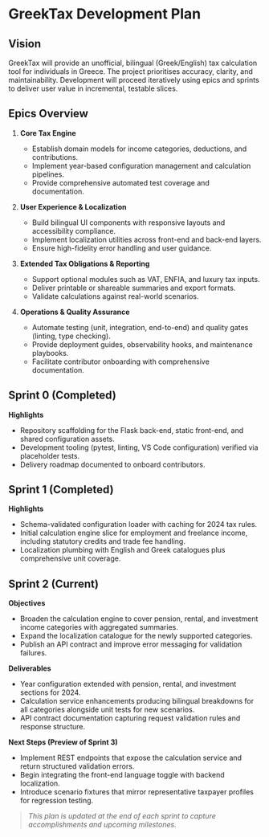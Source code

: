 # GreekTax Development Plan

## Vision
GreekTax will provide an unofficial, bilingual (Greek/English) tax calculation
tool for individuals in Greece. The project prioritises accuracy, clarity, and
maintainability. Development will proceed iteratively using epics and sprints to
deliver user value in incremental, testable slices.

## Epics Overview

1. **Core Tax Engine**
   - Establish domain models for income categories, deductions, and
     contributions.
   - Implement year-based configuration management and calculation pipelines.
   - Provide comprehensive automated test coverage and documentation.

2. **User Experience & Localization**
   - Build bilingual UI components with responsive layouts and accessibility
     compliance.
   - Implement localization utilities across front-end and back-end layers.
   - Ensure high-fidelity error handling and user guidance.

3. **Extended Tax Obligations & Reporting**
   - Support optional modules such as VAT, ENFIA, and luxury tax inputs.
   - Deliver printable or shareable summaries and export formats.
   - Validate calculations against real-world scenarios.

4. **Operations & Quality Assurance**
   - Automate testing (unit, integration, end-to-end) and quality gates
     (linting, type checking).
   - Provide deployment guides, observability hooks, and maintenance playbooks.
   - Facilitate contributor onboarding with comprehensive documentation.

## Sprint 0 (Completed)

**Highlights**
- Repository scaffolding for the Flask back-end, static front-end, and shared
  configuration assets.
- Development tooling (pytest, linting, VS Code configuration) verified via
  placeholder tests.
- Delivery roadmap documented to onboard contributors.

## Sprint 1 (Completed)

**Highlights**
- Schema-validated configuration loader with caching for 2024 tax rules.
- Initial calculation engine slice for employment and freelance income,
  including statutory credits and trade fee handling.
- Localization plumbing with English and Greek catalogues plus comprehensive
  unit coverage.

## Sprint 2 (Current)

**Objectives**
- Broaden the calculation engine to cover pension, rental, and investment
  income categories with aggregated summaries.
- Expand the localization catalogue for the newly supported categories.
- Publish an API contract and improve error messaging for validation failures.

**Deliverables**
- Year configuration extended with pension, rental, and investment sections for
  2024.
- Calculation service enhancements producing bilingual breakdowns for all
  categories alongside unit tests for new scenarios.
- API contract documentation capturing request validation rules and
  response structure.

**Next Steps (Preview of Sprint 3)**
- Implement REST endpoints that expose the calculation service and return
  structured validation errors.
- Begin integrating the front-end language toggle with backend localization.
- Introduce scenario fixtures that mirror representative taxpayer profiles for
  regression testing.

> _This plan is updated at the end of each sprint to capture accomplishments_
> _and upcoming milestones._
